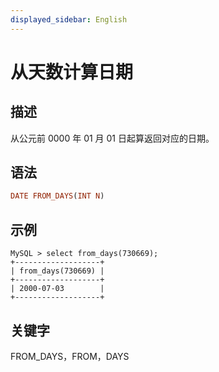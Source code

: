 ```yaml
---
displayed_sidebar: English
---
```


# 从天数计算日期

## 描述

从公元前 0000 年 01 月 01 日起算返回对应的日期。

## 语法

```Haskell
DATE FROM_DAYS(INT N)
```

## 示例

```Plain
MySQL > select from_days(730669);
+-------------------+
| from_days(730669) |
+-------------------+
| 2000-07-03        |
+-------------------+
```

## 关键字

FROM_DAYS，FROM，DAYS
